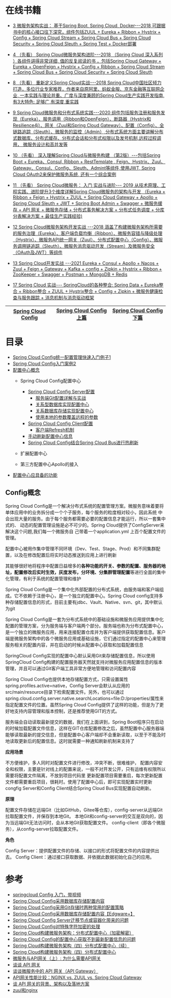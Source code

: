 
# 在线书籍

* [3 微服务架构实战： 基于Spring Boot, Spring Cloud, Docker---2018 可跟据书中的核心接口往下深究，组件包括ZUUL + Eureka + Ribbon + Hystrix + Config + Spring Cloud Stream + Spring Cloud  Bus + Spring Cloud Security + Spring Cloud Sleuth + Spring Test + Docker部署](https://weread.qq.com/web/reader/4ff32e10717d34624ff9b0a)

* [4 （先看） Spring Cloud微服务架构进阶---2018 （Spring Cloud 深入系列 ）各组件讲得非常详细, 值的反复阅读的书 ，包括Spring Cloud Gateway + Eureka + OpenFeign + Hystrix + Config + Ribbon + Spring Cloud Stream + Spring Cloud Bus + Spring Cloud Security + Spring Cloud Sleuth   ](https://weread.qq.com/web/reader/c9932ea07163ff6ac993e0dkc81322c012c81e728d9d180)

* [8 （先看） 重新定义Spring Cloud实战---2018 Spring Cloud中国社区倾力打造，多位行业专家推荐，作者来自原阿里、蚂蚁金服、京东金融等互联网企业, 一本实践与理论并重、广度与深度兼顾的Spring Cloud生产实践开发指南, 有3大特色: 足够广,有深度,重实践](https://weread.qq.com/web/reader/71d32370716443e271df020kc81322c012c81e728d9d180)

* [9 Spring Cloud微服务和分布式系统实践---2020 组件包括服务注册和服务发现（Eureka）、服务调用（Ribbon和OpenFeign）、断路器（Hystrix和Resilience4j）、网关（Zuul和Spring Cloud Gateway）、配置（Config）、全链路追踪（Sleuth）、微服务的监控（Admin）,分布式系统方面主要讲解分布式数据库、分布式缓存、分布式会话和分布式权限以及发号机制,远程过程调用， 微服务设计和高并发等](https://weread.qq.com/web/reader/2fe329c071e041322feb53d)

* [10  （先看）  深入理解Spring Cloud与微服务构建 （第2版）---包括Spring Boot + Eureka、Consul, Ribbon + RestTemplate , Feign、Hystrix、Zuul、Gateway、Consul、Config、Sleuth、Admint等组件,使用JWT, Spring Cloud OAuth2来保护微服务系统, 还有一个综合案例](https://weread.qq.com/web/reader/1223205071ccfab912296c2)

* [11  （先看） Spring Cloud微服务： 入门 实战与进阶--- 2019 从技术原理、工程实践、进阶提升3个维度详解Spring Cloud微服务的架构与开发 （Eureka + Ribbon + Feign + Hystrix + ZUUL + Spring Cloud Gateway + Apollo + Spring Cloud Sleuth + JWT + Spring Boot Admin + Swagger + 微服务缓存 + API 网关 + 微服务存储 + 分布式事务解决方案 + 分布式任务调度 + 分库分表解决方案 + 最佳生产实践经验)](https://weread.qq.com/web/reader/5c832cf07186d8355c87a4f)

* [12 Spring Cloud微服务架构开发实战 ---2018 涵盖了构建微服务架构所需要的服务治理（Eureka）、客户端负载均衡（Ribbon）、微服务容错与降级处理（Hystrix）、微服务API统一网关（Zuul）、分布式配置中心（Config）、微服务调用链追踪（Sleuth）、微服务消息驱动开发（Stream）及微服务安全（OAuth及JWT）等组件](https://weread.qq.com/web/reader/7d332ce0715dbcba7d3a09d)

* [13 Spring Cloud开发实战 ---2021 Eureka + Consul + Apollo + Nacos + Zuul + Feign + Gateway + Kafka + config + Zipkin + Hystrix + Ribbon + ZooKeeper + Swagger + Postman + MongoDB + Redis ](https://weread.qq.com/web/reader/1c632610725a69631c6c26f)

* [17 Spring Cloud 实战--- SpringCloud的各种整合: Spring Data + Eureka整合 + Ribbon整合 + ZUUL +  Hystrix整合 + Config + Zipkin + 微服务健康检查与服务跟踪 + 消息机制与消息驱动框架 ](https://weread.qq.com/web/reader/a1132af07199a64ca1167d3)


 [Spring Cloud Config](https://weread.qq.com/web/reader/c9932ea07163ff6ac993e0dk64232b60230642e92efb54c)|[Spring Cloud Config上篇](https://weread.qq.com/web/reader/71d32370716443e271df020kfc432fb0241fc490ca45614)|[Spring Cloud Config下篇](https://weread.qq.com/web/reader/71d32370716443e271df020k14b3246024514bfa6bb1534)|
 ---|---|---|
 
 # 目录
 * [Spring Cloud Config统一配置管理快速入门例子1](https://mrbird.cc/Spring-Cloud-Config.html)
 * [Spring Cloud Config入门案例2](https://weread.qq.com/web/reader/71d32370716443e271df020k32932b102423295c76ac7d9)
 * [配置中心概念](#Config概念)
   * Spring Cloud Config配置中心
     * [Spring Cloud Config Server配置](https://weread.qq.com/web/reader/71d32370716443e271df020k32932b102423295c76ac7d9)
       * [服务端Git配置详解与实战](https://weread.qq.com/web/reader/71d32370716443e271df020k7cb321502467cbbc409e62d) 
       * [关系型数据库实现配置中心](https://weread.qq.com/web/reader/71d32370716443e271df020ke2c32140247e2c420d92577)
       * [关系数据库存储实现配置中心](https://weread.qq.com/web/reader/71d32370716443e271df020k32b321d024832bb90e89958)
       * [使用本地的参数覆盖远程的参数](https://weread.qq.com/web/reader/71d32370716443e271df020kd2d32c50249d2ddea18fb39)
     * [Spring Cloud Config Client配置](https://weread.qq.com/web/reader/71d32370716443e271df020k32932b102423295c76ac7d9)
       * [客户端Refresh机制](https://weread.qq.com/web/reader/9593218071950312959b681k7f632b502707f6ffaa6bf2e) 
     * [手动刷新配置中心信息](https://weread.qq.com/web/reader/71d32370716443e271df020k73532580243735b90b45ac8)
     * [Spring Cloud Config结合Spring Cloud Bus进行热刷新](https://weread.qq.com/web/reader/71d32370716443e271df020k73532580243735b90b45ac8)
     
   * 扩展配置中心
   * 第三方配置中心Apollo的接入
 * [配置中心应具备的功能 ](https://weread.qq.com/web/reader/71d32370716443e271df020k32932b102423295c76ac7d9)
 
 ## Config概念
 
Spring Cloud Config是一个解决分布式系统的配置管理方案。微服务意味着要将单体应用中的业务拆分成一个个子服务，每个服务的粒度相对较小，因此系统 中会出现大量的服务。由于每个服务都需要必要的配置信息才能运行，所以一套集中式的、 动态的配置管理设施是必不可少的。Spring Cloud提供了ConfigServer来解决这个问题,我们每一个微服务自 己带着一个application.yml 上百个配置文件的管理。

配置中心被用作集中管理不同环境（Dev、Test、Stage、Prod）和不同集群配置，以及在修改配置后将实时动态推送到应用上进行刷新

其能够很好地将程序中配置日益增多的**各种功能的开关、参数的配置、服务器的地址，配置修改后实时生效，灰度发布，分环境、分集群管理配置**等进行全面的集中化管理，有利于系统的配置管理和维护

Spring Cloud Config是一个集中化外部配置的分布式系统，由服务端和客户端组成。它不依赖于注册中心，是一个独立的配置中心。Spring Cloud config支持多种存储配置信息的形式，目前主要有jdbc、Vault、Native、svn、git，其中默认为git

Spring Cloud Config是一套为分布式系统中的基础设施和微服务应用提供集中化配置的管理方案，分为服务端与客户端两个部分。服务端也称为分布式配置中心，是一个独立的微服务应用，用来连接配置仓库并为客户端提供获取配置信息。客户端是微服务架构中的各个微服务应用或基础设施，它们通过指定的配置中心来管理服务相关的配置内容，并在启动的时候从配置中心获取和加载配置信息

SpringCloud Config实现的配置中心默认采用Git来存储配置信息，所以使用SpringCloud Config构建的配置服务器天然就支持对微服务应用配置信息的版本管理，并且可以通过Git客户端工具非常方便地管理和访问配置内容

Spring Cloud Config也提供本地存储配置方式，只需设置属性spring.profiles.active=native，Config Server会默认从应用的src/main/resource目录下检索配置文件。另外，也可以通过spring.cloud.config.server.native.searchLocations=file:D:/properties/属性来指定配置文件的位置。虽然Spring Cloud Config提供了这样的功能，但是为了更好地支持内容管理和版本控制，还是推荐使用GIT的方式。

服务端会自动读取最新提交的数据，我们在上面讲到，Spring Boot程序只在启动的时候加载配置文件信息，这样在GIT仓库配置修改之后，虽然配置中心服务器端能够读取最新的提交信息，但是配置中心客户端却不会重新读取，以至于不能及时地读取更新后的配置信息。这时就需要一种通知刷新机制来支持了

**应用场景**

不方便维护，多人同时对配置文件进行修改，冲突不断，很难维护，
配置内容安全和权限，主要是针对线上的配置来说，一般不对开发公开，只有运维有权限所以需要将配置文件隔离，不放到项目代码里
更新配置项目需要重启，每次更新配置文件都需要重启项目，很耗时。使用了配置中心后，即可实现配置实时更新congfig Server和Config Client结合Spring Cloud Bus实现配置自动刷新。

**原理**

配置文件存储在远端Git（比如GitHub，Gitee等仓库），config-server从远端Git拉取配置文件，并保存到本地Git。
本地Git和config-server的交互是双向的，因为当远端Git无法访问时，会从本地Git获取配置文件。
config-client（即各个微服务），从config-server拉取配置文件。

**角色**

Config Server：提供配置文件的存储、以接口的形式将配置文件的内容提供出去。
Config Client：通过接口获取数据、并依据此数据初始化自己的应用。






# 参考 
* [springcloud Config 入门，带视频](https://www.cnblogs.com/crazymakercircle/p/12043604.html)
* [Spring Cloud Config采用数据库存储配置内容](http://blog.didispace.com/spring-cloud-starter-edgware-3-1/)
* [Spring Cloud Config采用Git存储时两种常用的配置策略](http://blog.didispace.com/Spring-Cloud-Config-Git-Config-Two-Mode/)
* [Spring Cloud Config采用数据库存储配置内容【Edgware+】](http://blog.didispace.com/spring-cloud-starter-edgware-3-1/)
* [Spring Cloud Config Server迁移节点或容器化带来的问题](http://blog.didispace.com/Spring-Cloud-Config-Server-ip-change-problem/)
* [Spring Cloud Config对特殊字符加密的处理](http://blog.didispace.com/spring-cloud-config-sp-char-encrypt/)
* [Spring Cloud构建微服务架构：分布式配置中心（加密解密）](http://blog.didispace.com/spring-cloud-starter-dalston-3-2/)
* [Spring Cloud Config的配置中心获取不到最新配置信息的问题](http://blog.didispace.com/spring-cloud-tips-config-tmp-clear/)
* [Spring Cloud构建微服务架构（四）分布式配置中心（续）](http://blog.didispace.com/springcloud4-2/)
* [Spring Cloud构建微服务架构（四）分布式配置中心](http://blog.didispace.com/springcloud4/)
* [微服务与API网关（上）: 为什么需要API网关](https://blog.didispace.com/hzf-ms-apigateway-1/)
* [谈谈 API 网关](https://www.jianshu.com/p/b52a2773e75f)
* [谈谈微服务中的 API 网关（API Gateway）](https://www.cnblogs.com/savorboard/p/api-gateway.html)
* [API网关性能比较：NGINX vs. ZUUL vs. Spring Cloud Gateway](http://www.360doc.com/content/18/0208/05/46368139_728502763.shtml)
* [谈 API 网关的背景、架构以及落地方案](https://www.infoq.cn/news/2016/07/API-background-architecture-floo/)
* [zuul和nginx](https://zhuanlan.zhihu.com/p/37385481)
